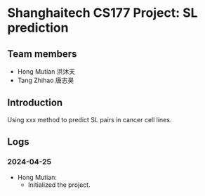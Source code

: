 # Shanghaitech CS177 Project: SL prediction
## Team members
- Hong Mutian 洪沐天
- Tang Zhihao 唐志昊
## Introduction
Using xxx method to predict SL pairs in cancer cell lines.

## Logs
### 2024-04-25
- Hong Mutian: 
  - Initialized the project.
